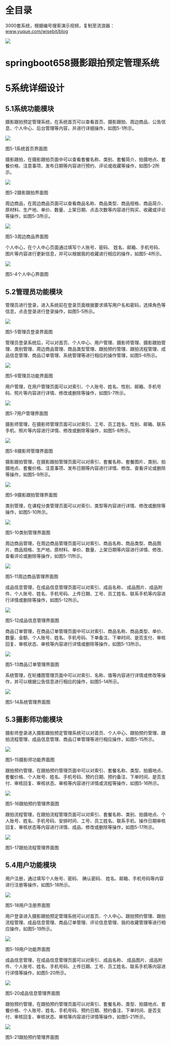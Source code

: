 # 全目录

3000套系统，根据编号搜索演示视频，复制至流浪器：www.yuque.com/wisebit/blog


![](https://bitwise.oss-cn-heyuan.aliyuncs.com/2024/11/06/qq_wechat.png)
# springboot658摄影跟拍预定管理系统
# 5系统详细设计
## 5.1系统功能模块
摄影跟拍预定管理系统，在系统首页可以查看首页、摄影跟拍、周边商品、公告信息、个人中心、后台管理等内容，并进行详细操作，如图5-1所示。

![](/md/blog.013.png)

图5-1系统首页界面图

摄影跟拍，在摄影跟拍页面中可以查看套餐名称、类别、套餐简介、拍摄地点、套餐价格、注意事项、发布日期等内容进行预约、评论或收藏等操作，如图5-2所示。

![](/md/blog.014.png)

图5-2摄影跟拍界面图

周边商品，在周边商品页面可以查看商品名称、商品类型、商品规格、商品简介、原材料、生产地、单价、数量、上架日期、点击次数等内容进行购买、收藏或评论等操作，如图5-3所示。

![](/md/blog.015.png)

图5-3周边商品界面图

个人中心，在个人中心页面通过填写个人账号、密码、 姓名、邮箱、手机号码、图片等内容进行更新信息，并可以根据我的收藏进行相应的操作，如图5-4所示。

![](/md/blog.016.png)

图5-4个人中心界面图

## 5.2管理员功能模块
管理员进行登录，进入系统前在登录页面根据要求填写用户名和密码，选择角色等信息，点击登录进行登录操作，如图5-5所示。

![](/md/blog.017.jpeg)

图5-5管理员登录界面图

管理员登录系统后，可以对首页、个人中心、用户管理、摄影师管理、摄影跟拍管理、类别管理、周边商品管理、商品类型管理、跟拍预约管理、跟拍流程管理、成品信息管理、商品订单管理、系统管理等进行相应的操作管理，如图5-6所示。

![](/md/blog.018.png)

图5-6管理员功能界面图

用户管理，在用户管理页面可以对索引、个人账号、姓名、性别、邮箱、手机号码、照片等内容进行详情、修改或删除等操作，如图5-7所示。

![](/md/blog.019.png)

图5-7用户管理界面图

摄影师管理，在摄影师管理页面可以对索引、工号、员工姓名、性别、邮箱、联系手机、照片等内容进行详情、修改或删除等操作，如图5-8所示。

![](/md/blog.020.png)

图5-8摄影师管理界面图

摄影跟拍管理，在摄影跟拍管理页面可以对索引、套餐名称、套餐图片、类别、拍摄地点、套餐价格、注意事项、发布日期等内容进行详情、修改、查看评论或删除等操作，如图5-9所示。

![](/md/blog.021.png)

图5-9摄影跟拍管理界面图

类别管理，在课程分类管理页面可以对索引、类型等内容进行详情、修改或删除等操作，如图5-10所示。

![](/md/blog.022.png)

图5-10类别管理界面图

周边商品管理，在周边商品管理页面可以对索引、商品名称、商品类型、商品图片、商品规格、生产地、原材料、单价、数量、上架日期等内容进行详情、修改、查看评论或删除等操作，如图5-11所示。

![](/md/blog.023.png)

图5-11周边商品管理界面图

成品信息管理，在成品信息管理页面可以对索引、成品名称、 成品图片、成品附件、个人账号、姓名、手机号码、上传日期、工号、员工姓名、联系手机等内容进行详情或删除等操作，如图5-12所示。

![](/md/blog.024.png)

图5-12成品信息管理界面图

商品订单管理，在商品订单管理页面中可以对索引、商品名称、商品类型、单价、数量、金额、个人账号、姓名、手机号码、下单备注、下单时间、是否支付、审核回复、审核状态、审核等内容进行详情或删除等操作，如图5-13所示。

![](/md/blog.025.png)

图5-13商品订单管理界面图

系统管理，在轮播图管理页面中可以对索引、名称、值等内容进行详情或修改等操作，并可以根据公告信息进行相应的操作，如图5-14所示。

![](/md/blog.026.png)

图5-14系统管理界面图

## 5.3摄影师功能模块
摄影师登录进入摄影跟拍预定管理系统可以对首页、个人中心、跟拍预约管理、跟拍流程管理、成品信息管理、商品订单管理等进行相应操作，如图5-15所示。

![](/md/blog.027.png)

图5-15摄影师功能界面图

跟拍预约管理，在跟拍预约管理页面中可以对索引、套餐名称、类型、拍摄地点、套餐价格、个人账号、姓名、手机号码、预约日期、预约备注、下单时间、是否支付、审核回复、审核状态、审核等内容进行详情或流程等操作，如图5-16所示。

![](/md/blog.028.png)

图5-16跟拍预约管理界面图

跟拍流程管理，在跟拍流程管理页面可以对索引、套餐名称、类别、拍摄地点、个人账号、姓名、手机号码、安排时间、工号、员工姓名、联系手机、操作日期审核回复、审核状态等内容进行详情、成品、修改或删除等操作，如图5-17所示。

![](/md/blog.029.png)

图5-17跟拍流程管理界面图

## 5.4用户功能模块
用户注册，通过填写个人账号、密码、 确认密码、 姓名、邮箱、手机号码等内容进行注册等操作，如图5-18所示。

![](/md/blog.030.png)

图5-18用户注册界面图

用户登录进入摄影跟拍预定管理系统可以对首页、个人中心、跟拍预约管理、跟拍流程管理、成品信息管理、商品订单管理、评论信息管理、我的收藏管理等进行相应操作，如图5-19所示。

![](/md/blog.031.png)

图5-19用户功能界面图

成品信息管理，在成品信息管理页面可以对索引、成品名称、 成品图片、成品附件、个人账号、姓名、手机号码、上传日期、工号、员工姓名、联系手机等内容进行详情等操作，如图5-20所示。

![](/md/blog.032.png)

图5-20成品信息管理界面图

跟拍预约管理，在跟拍预约管理页面可以对索引、套餐名称、类型、拍摄地点、套餐价格、个人账号、姓名、手机号码、预约日期、预约备注、下单时间、是否支付、审核回复、审核状态、审核等内容进行详情等操作，如图5-21所示。

![](/md/blog.033.png)

图5-21跟拍预约管理界面图





